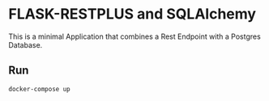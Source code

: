 # FLASK-RESTPLUS and SQLAlchemy
This is a minimal Application that combines a Rest Endpoint with a Postgres Database.

## Run
```sh
docker-compose up
```